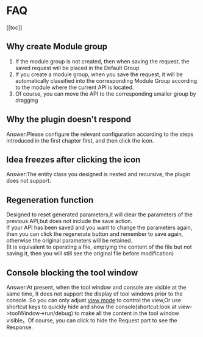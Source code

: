# FAQ

[[toc]]

## Why create Module group
1. If the module group is not created, then when saving the request, the saved request will be placed in the Default Group      
2. If you create a module group, when you save the request, it will be automatically classified into the corresponding Module Group according to the module where the current API is located.  
3. Of course, you can move the API to the corresponding smaller group by dragging  

## Why the plugin doesn't respond
Answer:Please configure the relevant configuration according to the steps introduced in the first chapter first, and then click the icon.  

## Idea freezes after clicking the icon
Answer:The entity class you designed is nested and recursive, the plugin does not support.

## Regeneration function
Designed to reset generated parameters,it will clear the parameters of the previous API,but does not include the save action.  
If your API has been saved and you want to change the parameters again, then you can click the regenerate button and remember to save again, otherwise the original parameters will be retained.  
(It is equivalent to operating a file, emptying the content of the file but not saving it, then you will still see the original file before modification)






## Console blocking the tool window
Answer:At present, when the tool window and console are visible at the same time, It does not support the display of tool windows prior to the console. So you can only adjust [view mode](https://www.jetbrains.com/help/idea/viewing-modes.html)
to control the view,Or use shortcut keys to quickly hide and show the console(shortcut:look at view->toolWindow->run/debug) to make all the content in the tool window visible。Of course, you can click to hide the Request part to see the Response.